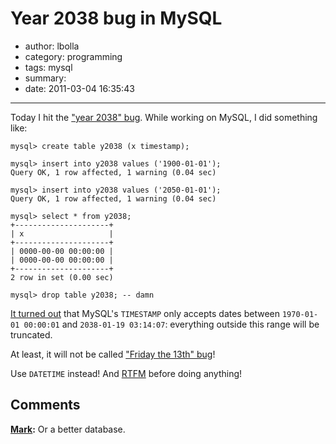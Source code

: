 # Year 2038 bug in MySQL

- author: lbolla
- category: programming
- tags: mysql
- summary: 
- date: 2011-03-04 16:35:43

----------------

Today I hit the ["year 2038" bug][1]. While working on MySQL, I did something like: 
    
    mysql> create table y2038 (x timestamp);
    
    mysql> insert into y2038 values ('1900-01-01');
    Query OK, 1 row affected, 1 warning (0.04 sec)
    
    mysql> insert into y2038 values ('2050-01-01');
    Query OK, 1 row affected, 1 warning (0.04 sec)
    
    mysql> select * from y2038;
    +---------------------+
    | x                   |
    +---------------------+
    | 0000-00-00 00:00:00 |
    | 0000-00-00 00:00:00 |
    +---------------------+
    2 row in set (0.00 sec)
    
    mysql> drop table y2038; -- damn
    

[It turned out][2] that MySQL's `TIMESTAMP` only accepts dates between
`1970-01-01 00:00:01` and `2038-01-19 03:14:07`: everything outside this range
will be truncated.

At least, it will not be called ["Friday the 13th" bug][1]!

Use `DATETIME` instead! And [RTFM][3] before doing anything!

   [1]: http://2038bug.com/
   [2]: http://dev.mysql.com/doc/refman/5.0/en/datetime.html
   [3]: http://a8888emfzelkaw4avz1gqr8s7y.hop.clickbank.net/

## Comments

**[Mark](#88 "2011-03-04 16:41:49"):** Or a better database.

